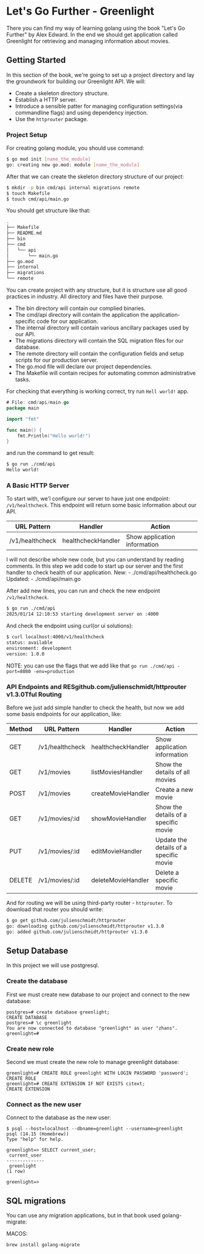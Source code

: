 # Let's Go Further - Greenlight

There you can find my way of learning golang using the book "Let's Go Further" by Alex Edward. In the end we should get application called Greenlight for retrieving and managing information about movies.

## Getting Started

In this section of the book, we're going to set up a project directory and lay the groundwork for building our Greenlight API. We will:

- Create a skeleton directory structure.
- Establish a HTTP server.
- Introduce a sensible patter for managing configuration settings(via commandline flags) and using dependency injection.
- Use the `httprouter` package.

### Project Setup

For creating golang module, you should use command:

```bash
$ go mod init [name_the_module]
go: creating new go.mod: module [name_the_module]
```

After that we can create the skeleton directory structure of our project:

```bash
$ mkdir -p bin cmd/api internal migrations remote
$ touch Makefile
$ touch cmd/api/main.go
```

You should get structure like that:

```bash
.
├── Makefile
├── README.md
├── bin
├── cmd
│   └── api
│       └── main.go
├── go.mod
├── internal
├── migrations
└── remote
```

You can create project with any structure, but it is structure use all good practices in industry. All directory and files have their purpose.

- The bin directory will contain our complied binaries.
- The cmd/api directory will contain the application the application-specific code for our application.
- The internal directory will contain various ancillary packages used by our API.
- The migrations directory will contain the SQL migration files for our database.
- The remote directory will contain the configuration fields and setup scripts for our production server.
- The go.mod file will declare our project dependencies.
- The Makefile will contain recipes for automating common administrative tasks.

For checking that everything is working correct, try run `Hell world!` app. 

```go
# File: cmd/api/main.go
package main

import "fmt"

func main() {
    fmt.Println("Hello world!")
}
```

and run the command to get result:

```bash
$ go run ./cmd/api
Hello world!
```

### A Basic HTTP Server

To start with, we'l configure our server to have just one endpoint: `/v1/healthcheck`. This endpoint will return some basic information about our API.

|URL Pattern|Handler|Action|
|-----------|-------|------|
|/v1/healthcheck|healthcheckHandler|Show application information|

I will not describe whole new code, but you can understand by reading comments. In this step we add code to start up our server and the first handler to check health of our application. 
New:
    - ./cmd/api/healthcheck.go
Updated:
    - ./cmd/api/main.go

After add new lines, you can run and check the new endpoint `/v1/healthcheck`.

```bash
$ go run ./cmd/api
2025/01/14 12:10:53 starting development server on :4000
```

And check the endpoint using curl(or ui solutions):

```bash
$ curl localhost:4000/v1/healthcheck
status: available
environment: development
version: 1.0.0
```

NOTE: you can use the flags that we add like that `go run ./cmd/api -port=8080 -env=production`

### API Endpoints and RESgithub.com/julienschmidt/httprouter v1.3.0Tful Routing

Before we just add simple handler to check the health, but now we add some basis endpoints for our application, like:

Method | URL Pattern | Handler | Action
-------|-------------|---------|-------
GET | /v1/healthcheck | healthcheckHandler | Show application information
GET | /v1/movies | listMoviesHandler | Show the details of all movies
POST | /v1/movies | createMovieHandler | Create a new movie
GET | /v1/movies/:id | showMovieHandler | Show the details of a specific movie
PUT | /v1/movies/:id | editMovieHandler | Update the details of a specific movie
DELETE | /v1/movies/:id | deleteMovieHandler | Delete a specific movie

And for routing we will be using third-party router - `httprouter`. To download that router you should write:

```bash
$ go get github.com/julienschmidt/httprouter
go: downloading github.com/julienschmidt/httprouter v1.3.0
go: added github.com/julienschmidt/httprouter v1.3.0
```

## Setup Database  

In this project we will use postgresql. 

### Create the database

First we must create new database to our project and connect to the new database:

```
postgres=# create database greenlight;
CREATE DATABASE
postgres=# \c greenlight
You are now connected to database "greenlight" as user "zhans".
greenlight=# 
```

### Create new role

Second we must create the new role to manage greenlight database:

```
greenlight=# CREATE ROLE greenlight WITH LOGIN PASSWORD 'password';
CREATE ROLE
greenlight=# CREATE EXTENSION IF NOT EXISTS citext;
CREATE EXTENSION
```

### Connect as the new user

Connect to the database as the new user:

```
$ psql --host=localhost --dbname=greenlight --username=greenlight
psql (14.15 (Homebrew))
Type "help" for help.

greenlight=> SELECT current_user;
 current_user 
--------------
 greenlight
(1 row)

greenlight=> 
```

## SQL migrations

You can use any migration applications, but in that book used golang-migrate:

MACOS:

```
brew install golang-migrate
```
